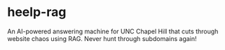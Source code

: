 # heelp-rag
An AI-powered answering machine for UNC Chapel Hill that cuts through website chaos using RAG. Never hunt through subdomains again!
